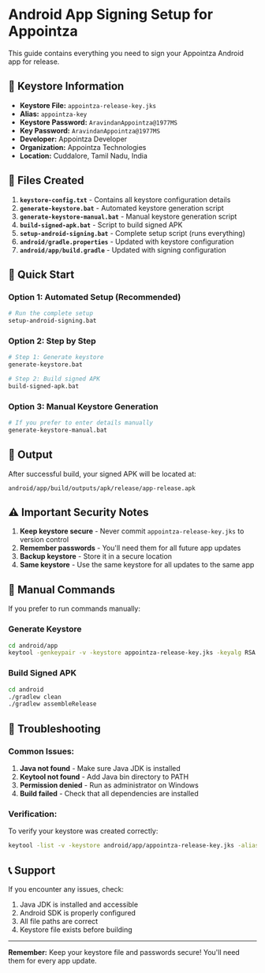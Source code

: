 # Android App Signing Setup for Appointza

This guide contains everything you need to sign your Appointza Android app for release.

## 🔑 Keystore Information

- **Keystore File:** `appointza-release-key.jks`
- **Alias:** `appointza-key`
- **Keystore Password:** `AravindanAppointza@1977MS`
- **Key Password:** `AravindanAppointza@1977MS`
- **Developer:** Appointza Developer
- **Organization:** Appointza Technologies
- **Location:** Cuddalore, Tamil Nadu, India

## 📁 Files Created

1. **`keystore-config.txt`** - Contains all keystore configuration details
2. **`generate-keystore.bat`** - Automated keystore generation script
3. **`generate-keystore-manual.bat`** - Manual keystore generation script
4. **`build-signed-apk.bat`** - Script to build signed APK
5. **`setup-android-signing.bat`** - Complete setup script (runs everything)
6. **`android/gradle.properties`** - Updated with keystore configuration
7. **`android/app/build.gradle`** - Updated with signing configuration

## 🚀 Quick Start

### Option 1: Automated Setup (Recommended)
```bash
# Run the complete setup
setup-android-signing.bat
```

### Option 2: Step by Step
```bash
# Step 1: Generate keystore
generate-keystore.bat

# Step 2: Build signed APK
build-signed-apk.bat
```

### Option 3: Manual Keystore Generation
```bash
# If you prefer to enter details manually
generate-keystore-manual.bat
```

## 📱 Output

After successful build, your signed APK will be located at:
```
android/app/build/outputs/apk/release/app-release.apk
```

## ⚠️ Important Security Notes

1. **Keep keystore secure** - Never commit `appointza-release-key.jks` to version control
2. **Remember passwords** - You'll need them for all future app updates
3. **Backup keystore** - Store it in a secure location
4. **Same keystore** - Use the same keystore for all updates to the same app

## 🔧 Manual Commands

If you prefer to run commands manually:

### Generate Keystore
```bash
cd android/app
keytool -genkeypair -v -keystore appointza-release-key.jks -keyalg RSA -keysize 2048 -validity 10000 -alias appointza-key -storepass AravindanAppointza@1977MS -keypass AravindanAppointza@1977MS -dname "CN=Appointza Developer, OU=Development, O=Appointza Technologies, L=cuddalore, ST=tamilnadu, C=IN"
```

### Build Signed APK
```bash
cd android
./gradlew clean
./gradlew assembleRelease
```

## 🐛 Troubleshooting

### Common Issues:
1. **Java not found** - Make sure Java JDK is installed
2. **Keytool not found** - Add Java bin directory to PATH
3. **Permission denied** - Run as administrator on Windows
4. **Build failed** - Check that all dependencies are installed

### Verification:
To verify your keystore was created correctly:
```bash
keytool -list -v -keystore android/app/appointza-release-key.jks -alias appointza-key
```

## 📞 Support

If you encounter any issues, check:
1. Java JDK is installed and accessible
2. Android SDK is properly configured
3. All file paths are correct
4. Keystore file exists before building

---

**Remember:** Keep your keystore file and passwords secure! You'll need them for every app update.

